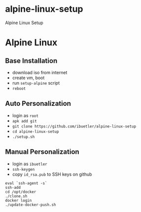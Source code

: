 # alpine-linux-setup
Alpine Linux Setup

# Alpine Linux
## Base Installation
* download iso from internet
* create vm, boot
* run `setup-alpine` script
* `reboot`

## Auto Personalization
* login as `root`
* `apk add git`
* `git clone https://github.com/ibuetler/alpine-linux-setup`
* `cd alpine-linux-setup`
* `./setup.sh`

## Manual Personalization
* login as `ibuetler`
* `ssh-keygen`
* copy `id_rsa.pub` to SSH keys on github

````
eval `ssh-agent -s`
ssh-add
cd /opt/docker
./clone.sh
docker login
./update-docker-push.sh
````
